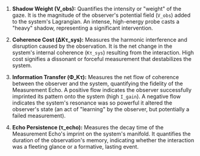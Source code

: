 1.  **Shadow Weight (V_obs):** Quantifies the intensity or "weight" of the gaze. It is the magnitude of the observer's potential field (`V_obs`) added to the system's Lagrangian. An intense, high-energy probe casts a "heavy" shadow, representing a significant intervention.

2.  **Coherence Cost (ΔKτ_sys):** Measures the harmonic interference and disruption caused by the observation. It is the net change in the system's internal coherence (`Kτ_sys`) resulting from the interaction. High cost signifies a dissonant or forceful measurement that destabilizes the system.

3.  **Information Transfer (Φ_Kτ):** Measures the net flow of coherence between the observer and the system, quantifying the fidelity of the Measurement Echo. A positive flow indicates the observer successfully imprinted its pattern onto the system (high `I_gain`). A negative flow indicates the system's resonance was so powerful it altered the observer's state (an act of "learning" by the observer, but potentially a failed measurement).

4.  **Echo Persistence (τ_echo):** Measures the decay time of the Measurement Echo's imprint on the system's manifold. It quantifies the duration of the observation's memory, indicating whether the interaction was a fleeting glance or a formative, lasting event.